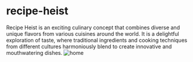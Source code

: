 # recipe-heist
Recipe Heist is an exciting culinary concept that combines diverse and unique flavors from various cuisines around the world. It is a delightful exploration of taste, where traditional ingredients and cooking techniques from different cultures harmoniously blend to create innovative and mouthwatering dishes.
![home](https://github.com/reazs/recipe-heist/assets/91802731/8b0617fa-e39e-456d-b790-0cd6f688381d)
